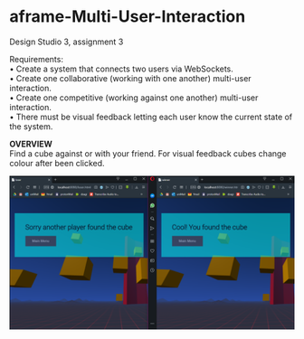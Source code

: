 # aframe-Multi-User-Interaction <br>
Design Studio 3, assignment 3 

Requirements: <br>
• Create a system that connects two users via WebSockets. <br>
• Create one collaborative (working with one another) multi-user interaction. <br>
• Create one competitive (working against one another) multi-user interaction. <br>
• There must be visual feedback letting each user know the current state of the system.<br>

<b>OVERVIEW</b><br>
Find a cube against or with your friend. 
For visual feedback cubes change colour after been clicked.

![](71.png)
